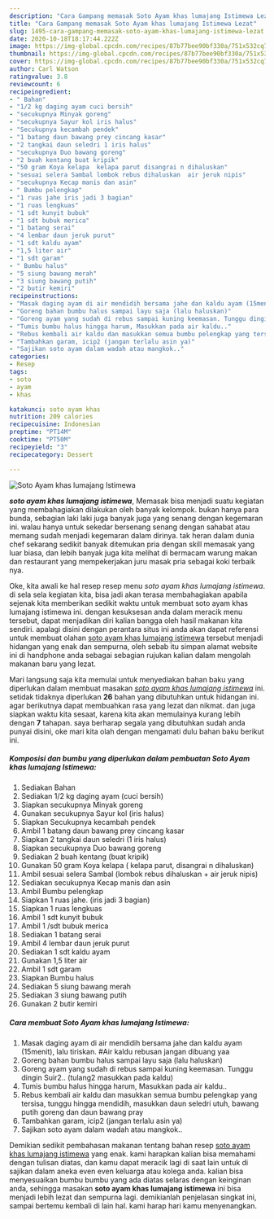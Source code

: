 ```yaml
---
description: "Cara Gampang memasak Soto Ayam khas lumajang Istimewa Lezat"
title: "Cara Gampang memasak Soto Ayam khas lumajang Istimewa Lezat"
slug: 1495-cara-gampang-memasak-soto-ayam-khas-lumajang-istimewa-lezat
date: 2020-10-18T18:17:44.222Z
image: https://img-global.cpcdn.com/recipes/87b77bee90bf330a/751x532cq70/soto-ayam-khas-lumajang-istimewa-foto-resep-utama.jpg
thumbnail: https://img-global.cpcdn.com/recipes/87b77bee90bf330a/751x532cq70/soto-ayam-khas-lumajang-istimewa-foto-resep-utama.jpg
cover: https://img-global.cpcdn.com/recipes/87b77bee90bf330a/751x532cq70/soto-ayam-khas-lumajang-istimewa-foto-resep-utama.jpg
author: Carl Watson
ratingvalue: 3.8
reviewcount: 6
recipeingredient:
- " Bahan"
- "1/2 kg daging ayam cuci bersih"
- "secukupnya Minyak goreng"
- "secukupnya Sayur kol iris halus"
- "Secukupnya kecambah pendek"
- "1 batang daun bawang prey cincang kasar"
- "2 tangkai daun seledri 1 iris halus"
- "secukupnya Duo bawang goreng"
- "2 buah kentang buat kripik"
- "50 gram Koya kelapa  kelapa parut disangrai n dihaluskan"
- "sesuai selera Sambal lombok rebus dihaluskan  air jeruk nipis"
- "secukupnya Kecap manis dan asin"
- " Bumbu pelengkap"
- "1 ruas jahe iris jadi 3 bagian"
- "1 ruas lengkuas"
- "1 sdt kunyit bubuk"
- "1 sdt bubuk merica"
- "1 batang serai"
- "4 lembar daun jeruk purut"
- "1 sdt kaldu ayam"
- "1,5 liter air"
- "1 sdt garam"
- " Bumbu halus"
- "5 siung bawang merah"
- "3 siung bawang putih"
- "2 butir kemiri"
recipeinstructions:
- "Masak daging ayam di air mendidih bersama jahe dan kaldu ayam (15menit), lalu tiriskan. #Air kaldu rebusan jangan dibuang yaa"
- "Goreng bahan bumbu halus sampai layu saja (lalu haluskan)"
- "Goreng ayam yang sudah di rebus sampai kuning keemasan. Tunggu dingin Suir2.. (tulang2 masukkan pada kaldu)"
- "Tumis bumbu halus hingga harum, Masukkan pada air kaldu.."
- "Rebus kembali air kaldu dan masukkan semua bumbu pelengkap yang tersisa, tunggu hingga mendidih, masukkan daun seledri utuh, bawang putih goreng dan daun bawang pray"
- "Tambahkan garam, icip2 (jangan terlalu asin ya)"
- "Sajikan soto ayam dalam wadah atau mangkok.."
categories:
- Resep
tags:
- soto
- ayam
- khas

katakunci: soto ayam khas 
nutrition: 209 calories
recipecuisine: Indonesian
preptime: "PT14M"
cooktime: "PT50M"
recipeyield: "3"
recipecategory: Dessert

---
```



![Soto Ayam khas lumajang Istimewa](https://img-global.cpcdn.com/recipes/87b77bee90bf330a/751x532cq70/soto-ayam-khas-lumajang-istimewa-foto-resep-utama.jpg)

<b><i>soto ayam khas lumajang istimewa</i></b>, Memasak bisa menjadi suatu kegiatan yang membahagiakan dilakukan oleh banyak kelompok. bukan hanya para bunda, sebagian laki laki juga banyak juga yang senang dengan kegemaran ini. walau hanya untuk sekedar bersenang senang dengan sahabat atau memang sudah menjadi kegemaran dalam dirinya. tak heran dalam dunia chef sekarang sedikit banyak ditemukan pria dengan skill memasak yang luar biasa, dan lebih banyak juga kita melihat di bermacam warung makan dan restaurant yang mempekerjakan juru masak pria sebagai koki terbaik nya.



Oke, kita awali ke hal resep resep menu <i>soto ayam khas lumajang istimewa</i>. di sela sela kegiatan kita, bisa jadi akan terasa membahagiakan apabila sejenak kita memberikan sedikit waktu untuk membuat soto ayam khas lumajang istimewa ini. dengan kesuksesan anda dalam meracik menu tersebut, dapat menjadikan diri kalian bangga oleh hasil makanan kita sendiri. apalagi disini dengan perantara situs ini anda akan dapat referensi untuk membuat olahan <u>soto ayam khas lumajang istimewa</u> tersebut menjadi hidangan yang enak dan sempurna, oleh sebab itu simpan alamat website ini di handphone anda sebagai sebagian rujukan kalian dalam mengolah makanan baru yang lezat.


Mari langsung saja kita memulai untuk menyediakan bahan baku yang diperlukan dalam membuat masakan <u><i>soto ayam khas lumajang istimewa</i></u> ini. setidak tidaknya diperlukan <b>26</b> bahan yang dibutuhkan untuk hidangan ini. agar berikutnya dapat membuahkan rasa yang lezat dan nikmat. dan juga siapkan waktu kita sesaat, karena kita akan memulainya kurang lebih dengan <b>7</b> tahapan. saya berharap segala yang dibutuhkan sudah anda punyai disini, oke mari kita olah dengan mengamati dulu bahan baku berikut ini.

<!--inarticleads1-->

##### Komposisi dan bumbu yang diperlukan dalam pembuatan Soto Ayam khas lumajang Istimewa:

1. Sediakan  Bahan
1. Sediakan 1/2 kg daging ayam (cuci bersih)
1. Siapkan secukupnya Minyak goreng
1. Gunakan secukupnya Sayur kol (iris halus)
1. Siapkan Secukupnya kecambah pendek
1. Ambil 1 batang daun bawang prey cincang kasar
1. Siapkan 2 tangkai daun seledri (1 iris halus)
1. Siapkan secukupnya Duo bawang goreng
1. Sediakan 2 buah kentang (buat kripik)
1. Gunakan 50 gram Koya kelapa ( kelapa parut, disangrai n dihaluskan)
1. Ambil sesuai selera Sambal (lombok rebus dihaluskan + air jeruk nipis)
1. Sediakan secukupnya Kecap manis dan asin
1. Ambil  Bumbu pelengkap
1. Siapkan 1 ruas jahe. (iris jadi 3 bagian)
1. Siapkan 1 ruas lengkuas
1. Ambil 1 sdt kunyit bubuk
1. Ambil 1 /sdt bubuk merica
1. Sediakan 1 batang serai
1. Ambil 4 lembar daun jeruk purut
1. Sediakan 1 sdt kaldu ayam
1. Gunakan 1,5 liter air
1. Ambil 1 sdt garam
1. Siapkan  Bumbu halus
1. Sediakan 5 siung bawang merah
1. Sediakan 3 siung bawang putih
1. Gunakan 2 butir kemiri




<!--inarticleads2-->

##### Cara membuat Soto Ayam khas lumajang Istimewa:

1. Masak daging ayam di air mendidih bersama jahe dan kaldu ayam (15menit), lalu tiriskan. #Air kaldu rebusan jangan dibuang yaa
1. Goreng bahan bumbu halus sampai layu saja (lalu haluskan)
1. Goreng ayam yang sudah di rebus sampai kuning keemasan. Tunggu dingin Suir2.. (tulang2 masukkan pada kaldu)
1. Tumis bumbu halus hingga harum, Masukkan pada air kaldu..
1. Rebus kembali air kaldu dan masukkan semua bumbu pelengkap yang tersisa, tunggu hingga mendidih, masukkan daun seledri utuh, bawang putih goreng dan daun bawang pray
1. Tambahkan garam, icip2 (jangan terlalu asin ya)
1. Sajikan soto ayam dalam wadah atau mangkok..




Demikian sedikit pembahasan makanan tentang bahan resep <u>soto ayam khas lumajang istimewa</u> yang enak. kami harapkan kalian bisa memahami dengan tulisan diatas, dan kamu dapat meracik lagi di saat lain untuk di sajikan dalam aneka even even keluarga atau kolega anda. kalian bisa menyesuaikan bumbu bumbu yang ada diatas selaras dengan keinginan anda, sehingga masakan <b>soto ayam khas lumajang istimewa</b> ini bisa menjadi lebih lezat dan sempurna lagi. demikianlah penjelasan singkat ini, sampai bertemu kembali di lain hal. kami harap hari kamu menyenangkan.
